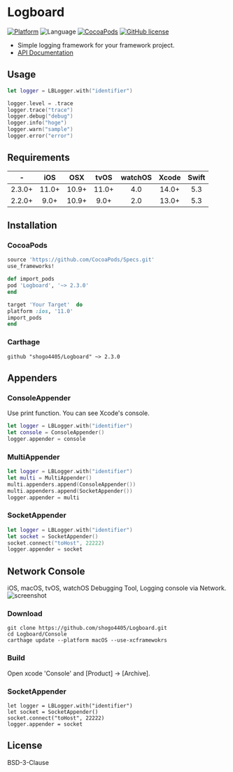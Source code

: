 # Logboard
[![Platform](https://img.shields.io/cocoapods/p/Logboard.svg?style=flat)](http://cocoapods.org/pods/Logboard)
![Language](https://img.shields.io/badge/language-Swift%205.3-orange.svg)
[![CocoaPods](https://img.shields.io/cocoapods/v/Logboard.svg?style=flat)](http://cocoapods.org/pods/Logboard)
[![GitHub license](https://img.shields.io/badge/License-BSD%203--Clause-blue.svg)](https://github.com/shogo4405/Logboard/blob/master/LICENSE.md)

* Simple logging framework for your framework project.
* [API Documentation](https://shogo4405.github.io/Logboard/)

## Usage
```swift
let logger = LBLogger.with("identifier")

logger.level = .trace
logger.trace("trace")
logger.debug("debug")
logger.info("hoge")
logger.warn("sample")
logger.error("error")
```

## Requirements
|-|iOS|OSX|tvOS|watchOS|Xcode|Swift|
|:----:|:----:|:----:|:----:|:----:|:----:|:----:|
|2.3.0+|11.0+|10.9+|11.0+|4.0|14.0+|5.3|
|2.2.0+|9.0+|10.9+|9.0+|2.0|13.0+|5.3|

## Installation
### CocoaPods
```rb
source 'https://github.com/CocoaPods/Specs.git'
use_frameworks!

def import_pods
pod 'Logboard', '~> 2.3.0'
end

target 'Your Target'  do
platform :ios, '11.0'
import_pods
end
```
### Carthage
```
github "shogo4405/Logboard" ~> 2.3.0
```

## Appenders
### ConsoleAppender
Use print function. You can see Xcode's console.
```swift
let logger = LBLogger.with("identifier")
let console = ConsoleAppender()
logger.appender = console
```

### MultiAppender
```swift
let logger = LBLogger.with("identifier")
let multi = MultiAppender()
multi.appenders.append(ConsoleAppender())
multi.appenders.append(SocketAppender())
logger.appender = multi
```

### SocketAppender
```swift
let logger = LBLogger.with("identifier")
let socket = SocketAppender()
socket.connect("toHost", 22222)
logger.appender = socket
```

## Network Console
iOS, macOS, tvOS, watchOS Debugging Tool, Logging console via Network.
![screenshot](https://user-images.githubusercontent.com/810189/183241560-5ceb2d7e-9421-4eb7-babb-370ce1429645.gif)

### Download
```
git clone https://github.com/shogo4405/Logboard.git
cd Logboard/Console
carthage update --platform macOS --use-xcframewokrs
```
### Build
Open xcode 'Console' and [Product] -> [Archive].

### SocketAppender
```
let logger = LBLogger.with("identifier")
let socket = SocketAppender()
socket.connect("toHost", 22222)
logger.appender = socket
```

## License
BSD-3-Clause

